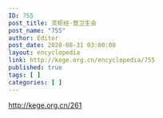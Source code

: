 ```yaml
---
ID: 755
post_title: 灵枢经·营卫生会
post_name: "755"
author: Editor
post_date: 2020-08-31 03:00:00
layout: encyclopedia
link: http://kege.org.cn/encyclopedia/755
published: true
tags: [ ]
categories: [ ]
---
```

http://kege.org.cn/261